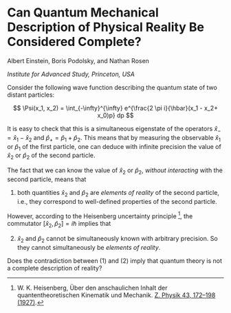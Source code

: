 # Can Quantum Mechanical Description of Physical Reality Be Considered Complete?

Albert Einstein, Boris Podolsky, and Nathan Rosen

_Institute for Advanced Study, Princeton, USA_

Consider the following wave function describing the quantum state of two distant particles:

$$
\Psi(x_1, x_2) = \int_{-\infty}^{\infty}  e^{\frac{2 \pi i}{\hbar}(x_1 - x_2+ x_0)p}  dp
$$

It is easy to check that this is a simultaneous eigenstate of the operators $\hat x_- =\hat x_1 - \hat x_2$ and $\hat p_+= \hat p_1 + \hat p_2$.
This means that by measuring the observable $\hat x_1$ or $\hat p_1$ of the first particle, one can deduce with infinite precision the value of $\hat x_2$ or $\hat p_2$ of the second particle.

The fact that we can know the value of $\hat x_2$ or $\hat p_2$, *without interacting* with the second particle, means that

1. both quantities $\hat x_2$ and $\hat p_2$ are *elements of reality* of the second particle, i.e., they correspond to well-defined properties of the second particle.

However, according to the Heisenberg uncertainty principle [^1],  the commutator $[\hat x_2, \hat p_2]=i\hbar$ implies that

2. $\hat x_2$ and $\hat p_2$ cannot be simultaneously known with arbitrary precision. So they cannot simultaneously be *elements of reality*.

Does the contradiction between (1) and (2) imply that quantum theory is not a complete description of reality?

[^1]: W. K. Heisenberg, Über den anschaulichen Inhalt der quantentheoretischen Kinematik und Mechanik. [Z. Physik 43, 172–198 (1927)](https://doi.org/10.1007/BF01397280).

